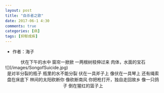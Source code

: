 ```yaml
---
layout: post
title: "自杀者之歌"
date: 2017-06-1 4:30
comments: true
categories: [病]
tags: [抑郁成疾]
---
```

* 作者：海子
<center>
伏在下午的水中
窗帘一掀掀
一两根树枝伸过来
肉体，水面的宝石
</center>
![](/images/SongofSuicide.jpg)
<center>
是对半分裂的瓶子
瓶里的水不能分裂
<!-- more -->
伏在一具斧子上
像伏在一具琴上
还有绳索
盘在床底下
林间的太阳砍断你
像砍断南风
你把枪打开，独自走回故乡
像一只鸽子
倒在猩红的篮子上
<center>